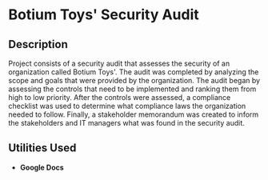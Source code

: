 <h1>Botium Toys' Security Audit</h1>


<h2>Description</h2>
Project consists of a security audit that assesses the security of an organization called Botium Toys'. The audit was completed by analyzing the scope and goals that were provided by the organization. The audit began by assessing the controls that need to be implemented and ranking them from high to low priority. After the controls were assessed, a compliance checklist was used to determine what compliance laws the organization needed to follow. Finally, a stakeholder memorandum was created to inform the stakeholders and IT managers what was found in the security audit.
<br />


<h2>Utilities Used</h2>

- <b>Google Docs</b>


<!--
 ```diff
- text in red
+ text in green
! text in orange
# text in gray
@@ text in purple (and bold)@@
```
--!>
